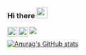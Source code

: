 ### Hi there <img src="https://media.giphy.com/media/hvRJCLFzcasrR4ia7z/giphy.gif" width="25px">
<a href="https://www.linkedin.com/in/rexliu3/">
  <img align="left" alt="Rex's Linkedin" width="22px" src="https://raw.githubusercontent.com/peterthehan/peterthehan/master/assets/linkedin.svg" />
</a>
<a href="https://open.spotify.com/user/rexliu3">
  <img align="left" alt="Rex's Spotify" width="22px" src="https://raw.githubusercontent.com/peterthehan/peterthehan/master/assets/spotify.svg" />
</a>

![](https://visitor-badge.glitch.me/badge?page_id=rexliu3.rexliu)

[![Anurag's GitHub stats](https://github-readme-stats.vercel.app/api?username=rexliu3&count_private=true&show_icons=true&theme=prussian)](https://github.com/rexliu3)
